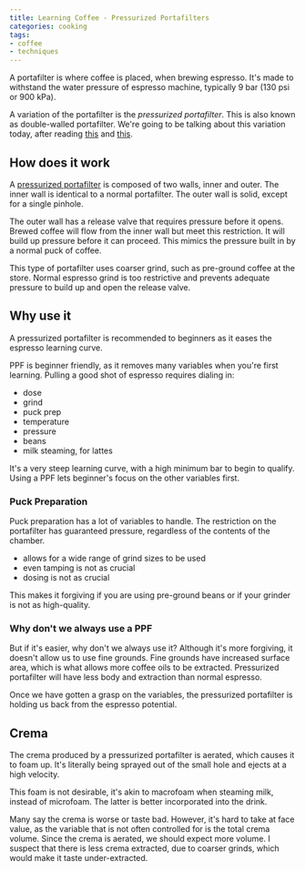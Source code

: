 ```yaml
---
title: Learning Coffee - Pressurized Portafilters
categories: cooking
tags:
- coffee
- techniques
---
```


A portafilter is where coffee is placed, when brewing espresso.
It's made to withstand the water pressure of espresso machine, typically 9 bar (130 psi or 900 kPa).

A variation of the portafilter is the _pressurized portafilter_.
This is also known as double-walled portafilter.
We're going to be talking about this variation today, after reading [this][1] and [this][2].

[1]: https://www.beanpoet.com/what-is-a-pressurized-a-portafilter/
[2]: https://www.home-barista.com/tips/why-are-pressurized-portafilters-bad-t24632.html#p287284

## How does it work

A [pressurized portafilter][1] is composed of two walls, inner and outer.
The inner wall is identical to a normal portafilter.
The outer wall is solid, except for a single pinhole.

The outer wall has a release valve that requires pressure before it opens.
Brewed coffee will flow from the inner wall but meet this restriction.
It will build up pressure before it can proceed.
This mimics the pressure built in by a normal puck of coffee.

This type of portafilter uses coarser grind, such as pre-ground coffee at the store.
Normal espresso grind is too restrictive and prevents adequate pressure to build up and open the release valve.

## Why use it

A pressurized portafilter is recommended to beginners as it eases the espresso learning curve.

PPF is beginner friendly, as it removes many variables when you're first learning.
Pulling a good shot of espresso requires dialing in:

- dose
- grind
- puck prep
- temperature
- pressure
- beans
- milk steaming, for lattes

It's a very steep learning curve, with a high minimum bar to begin to qualify.
Using a PPF lets beginner's focus on the other variables first.

### Puck Preparation

Puck preparation has a lot of variables to handle.
The restriction on the portafilter has guaranteed pressure, regardless of the contents of the chamber.

- allows for a wide range of grind sizes to be used
- even tamping is not as crucial
- dosing is not as crucial

This makes it forgiving if you are using pre-ground beans or if your grinder is not as high-quality.

### Why don't we always use a PPF

But if it's easier, why don't we always use it?
Although it's more forgiving, it doesn't allow us to use fine grounds.
Fine grounds have increased surface area, which is what allows more coffee oils to be extracted.
Pressurized portafilter will have less body and extraction than normal espresso.

Once we have gotten a grasp on the variables, the pressurized portafilter is holding us back from the espresso potential.

## Crema

The crema produced by a pressurized portafilter is aerated, which causes it to foam up.
It's literally being sprayed out of the small hole and ejects at a high velocity.

This foam is not desirable, it's akin to macrofoam when steaming milk, instead of microfoam.
The latter is better incorporated into the drink.

Many say the crema is worse or taste bad.
However, it's hard to take at face value, as the variable that is not often controlled for is the total crema volume.
Since the crema is aerated, we should expect more volume.
I suspect that there is less crema extracted, due to coarser grinds, which would make it taste under-extracted.
